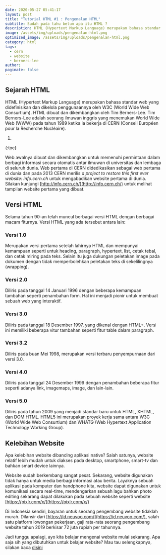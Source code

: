 ```yaml
---
date: 2020-05-27 05:41:17
layout: post
title: "Tutorial HTML #1 : Pengenalan HTML"
subtitle: Sudah pada tahu belum apa itu HTML ?
description: HTML (Hypertext Markup Language) merupakan bahasa standar web yang didefinisikan dan dikelola penggunaannya oleh W3C (World Wide Web Consurtium)
image: /assets/img/uploads/pengenalan-html.png
optimized_image: /assets/img/uploads/pengenalan-html.png
category: html
tags:
  - cern
  - website
  - berners-lee
author:
paginate: false
---
```


## Sejarah HTML
HTML (Hypertext Markup Language) merupakan bahasa standar web yang didefinisikan dan dikelola penggunaannya oleh W3C (World Wide Web Consurtium). HTML dibuat dan dikembangkan oleh Tim Berners-Lee. Tim Berners-Lee adalah seorang ilmuwan inggris yang menemukan World Wide Web (WWW) pada tahun 1989 ketika ia bekerja di CERN (Conseil Européen pour la Recherche Nucléaire).

1. 
{:toc}

Web awalnya dibuat dan dikembangkan untuk memenuhi permintaan dalam berbagi informasi secara otomatis antar ilmuwan di universitas dan lembaga di seluruh dunia. Web pertama di CERN didedikasikan sebagai web pertama di dunia dan pada 2013 CERN merilis _a project to restore this first ever website: info.cern.ch_ untuk mengabadikan website pertama di dunia. Silakan kunjungi [http://info.cern.ch/](http://info.cern.ch/) untuk melihat tampilan website pertama yang dibuat.

## Versi HTML
Selama tahun 90-an telah muncul berbagai versi HTML dengan berbagai macam fiturnya. Versi HTML yang ada tersebut antara lain:

### Versi 1.0
Merupakan versi pertama setelah lahirnya HTML dan mempunyai kemampuan seperti untuk heading, paragraph, hypertext, list, cetak tebal, dan cetak miring pada teks. Selain itu juga dukungan peletakan image pada dokumen dengan tidak memperbolehkan peletakan teks di sekelilingnya (wrapping).

### Versi 2.0
Diliris pada tanggal 14 Januari 1996 dengan beberapa kemampuan tambahan seperti penambahan form. Hal ini menjadi pionir untuk membuat sebuah web yang interaktif.

### Versi 3.0
Diliris pada tanggal 18 Desember 1997, yang dikenal dengan HTML+. Versi ini memiliki beberapa vitur tambahan seperti fitur table dalam paragraph.

### Versi 3.2
Diliris pada buan Mei 1998, merupakan versi terbaru penyempurnaan dari versi 3.0.

### Versi 4.0
Diliris pada tanggal 24 Desember 1999 dengan penambahan beberapa fitur seperti adanya link, imagemaps, image, dan lain-lain.

### Versi 5.0
Diliris pada tahun 2009 yang menjadi standar baru untuk HTML, XHTML, dan DOM HTML. HTML5 ini merupakan proyek kerja sama antara W3C (World Wide Web Consurtium) dan WHATG (Web Hypertext Application Technology Working Group).

## Kelebihan Website
Apa kelebihan website dibanding aplikasi native? Salah satunya, website relatif lebih mudah untuk diakses pada desktop, smartphone, smart-tv dan bahkan smart device lainnya.

Website sudah berkembang sangat pesat. Sekarang, website digunakan tidak hanya untuk media berbagi informasi atau berita. Layaknya sebuah aplikasi pada komputer dan handphone kita, website dapat digunakan untuk komunikasi secara real-time, mendengarkan sebuah lagu bahkan photo editing sekarang dapat dilakukan pada sebuah website seperti website [https://pixlr.com/x/](https://pixlr.com/x/)

Di Indonesia sendiri, bayaran untuk seorang pengembang website tidaklah murah. Dilansir dari [https://id.neuvoo.com/](https://id.neuvoo.com/), salah satu platform lowongan pekerjaan, gaji rata-rata seorang pengembang website tahun 2019 berkisar 72 juta rupiah per tahunnya.

Jadi tunggu apalagi, ayo kita belajar mengenai website mulai sekarang. Apa saja sih yang dibutuhkan untuk belajar website? Mau tau selengkapnya, silakan baca [disini](/text-editor)